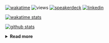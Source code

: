 [![wakatime](https://wakatime.com/badge/user/ddf27f94-292a-4343-b7eb-1143a4c6cf87.svg)](https://wakatime.com/@ddf27f94-292a-4343-b7eb-1143a4c6cf87)
![views](https://komarev.com/ghpvc/?username=chck&color=blueviolet)
[![speakerdeck](https://img.shields.io/badge/Speaker_Deck-chck-8a2be2?style=flat-square&logo=speaker-deck)](https://speakerdeck.com/chck)
[![linkedin](https://img.shields.io/badge/LinkedIn-chck-8a2be2?style=flat-square&logo=linkedin)](https://www.linkedin.com/in/chck/)

[![wakatime stats](https://github-readme-stats-nine-umber-51.vercel.app/api/wakatime?username=chck&layout=compact&count_private=true&hide_title=true&hide=Other&theme=buefy&langs_count=14)](https://wakatime.com/@chck?rank=me)

[![github stats](https://github-readme-stats-nine-umber-51.vercel.app/api?username=chck&count_private=true&show_icons=true&hide_title=true&theme=buefy)](https://github.com/anuraghazra/github-readme-stats)

<details>
  <summary><b>Read more</b></summary>
  <br>

  <!--START_SECTION:waka-->
**🐱 My GitHub Data** 

> 📦 147.5 kB Used in GitHub's Storage 
 > 
> 🏆 932 Contributions in the Year 2025
 > 
> 💼 Opted to Hire
 > 
> 📜 133 Public Repositories 
 > 
> 🔑 24 Private Repositories 
 > 
**I'm an Early 🐤** 

```text
🌞 Morning                1970 commits        █████░░░░░░░░░░░░░░░░░░░░   19.87 % 
🌆 Daytime                2990 commits        ████████░░░░░░░░░░░░░░░░░   30.15 % 
🌃 Evening                2617 commits        ███████░░░░░░░░░░░░░░░░░░   26.39 % 
🌙 Night                  2339 commits        ██████░░░░░░░░░░░░░░░░░░░   23.59 % 
```
📅 **I'm Most Productive on Thursday** 

```text
Monday                   1581 commits        ████░░░░░░░░░░░░░░░░░░░░░   15.94 % 
Tuesday                  1752 commits        ████░░░░░░░░░░░░░░░░░░░░░   17.67 % 
Wednesday                1950 commits        █████░░░░░░░░░░░░░░░░░░░░   19.67 % 
Thursday                 2151 commits        █████░░░░░░░░░░░░░░░░░░░░   21.69 % 
Friday                   1133 commits        ███░░░░░░░░░░░░░░░░░░░░░░   11.43 % 
Saturday                 606 commits         ██░░░░░░░░░░░░░░░░░░░░░░░   06.11 % 
Sunday                   743 commits         ██░░░░░░░░░░░░░░░░░░░░░░░   07.49 % 
```


📊 **This Week I Spent My Time On** 

```text
💬 Programming Languages: 
Other                    17 hrs 24 mins      ████████████████░░░░░░░░░   64.43 % 
Rust                     3 hrs 24 mins       ███░░░░░░░░░░░░░░░░░░░░░░   12.61 % 
Markdown                 2 hrs 11 mins       ██░░░░░░░░░░░░░░░░░░░░░░░   08.13 % 
YAML                     1 hr 39 mins        ██░░░░░░░░░░░░░░░░░░░░░░░   06.11 % 
TOML                     1 hr 23 mins        █░░░░░░░░░░░░░░░░░░░░░░░░   05.18 % 

🔥 Editors: 
Chrome                   22 hrs 37 mins      █████████████████████░░░░   83.71 % 
RustRover                3 hrs 40 mins       ███░░░░░░░░░░░░░░░░░░░░░░   13.62 % 
Zed                      24 mins             ░░░░░░░░░░░░░░░░░░░░░░░░░   01.50 % 
Neovim                   16 mins             ░░░░░░░░░░░░░░░░░░░░░░░░░   01.02 % 
Obsidian                 1 min               ░░░░░░░░░░░░░░░░░░░░░░░░░   00.09 % 
```

**I Mostly Code in Python** 

```text
Python                   48 repos            ████████░░░░░░░░░░░░░░░░░   33.80 % 
Jupyter Notebook         19 repos            ███░░░░░░░░░░░░░░░░░░░░░░   13.38 % 
Ruby                     11 repos            ██░░░░░░░░░░░░░░░░░░░░░░░   07.75 % 
TypeScript               7 repos             █░░░░░░░░░░░░░░░░░░░░░░░░   04.93 % 
HCL                      5 repos             █░░░░░░░░░░░░░░░░░░░░░░░░   03.52 % 
```



**Timeline**

![Lines of Code chart](https://raw.githubusercontent.com/chck/chck/main/assets/bar_graph.png)


 Last Updated on 2025-11-01 02:12 UTC
<!--END_SECTION:waka-->
</details>

